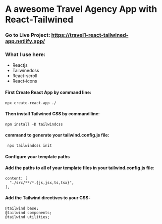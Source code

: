 # A awesome Travel Agency App with React-Tailwined

### Go to Live Project: https://travel1-react-tailwined-app.netlify.app/

### What I use here:
* Reactjs
* Tailwinedcss
* React-scroll
* React-icons

#### First Create React App by command line:

    npx create-react-app ./

#### Then install Tailwined CSS by command line:

    npm install -D tailwindcss

#### command to generate your tailwind.config.js file:

     npx tailwindcss init

#### Configure your template paths
#### Add the paths to all of your template files in your tailwind.config.js file:

    content: [
      "./src/**/*.{js,jsx,ts,tsx}",
    ],
  
 #### Add the Tailwind directives to your CSS:
    @tailwind base;
    @tailwind components;
    @tailwind utilities;
